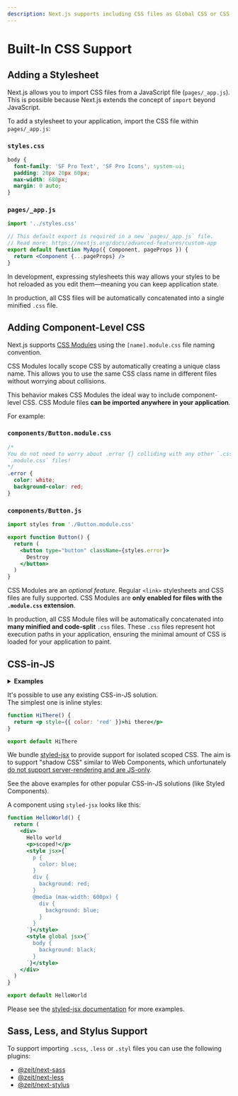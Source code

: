 ```yaml
---
description: Next.js supports including CSS files as Global CSS or CSS Modules, using `styled-jsx` for CSS-in-JS, or any other CSS-in-JS solution! Learn more here.
---
```


# Built-In CSS Support

## Adding a Stylesheet

Next.js allows you to import CSS files from a JavaScript file (`pages/_app.js`).
This is possible because Next.js extends the concept of `import` beyond JavaScript.

To add a stylesheet to your application, import the CSS file within `pages/_app.js`:

### `styles.css`

```css
body {
  font-family: 'SF Pro Text', 'SF Pro Icons', system-ui;
  padding: 20px 20px 60px;
  max-width: 680px;
  margin: 0 auto;
}
```

### `pages/_app.js`

```jsx
import '../styles.css'

// This default export is required in a new `pages/_app.js` file.
// Read more: https://nextjs.org/docs/advanced-features/custom-app
export default function MyApp({ Component, pageProps }) {
  return <Component {...pageProps} />
}
```

In development, expressing stylesheets this way allows your styles to be
hot reloaded as you edit them—meaning you can keep application state.

In production, all CSS files will be automatically concatenated into a single
minified `.css` file.

## Adding Component-Level CSS

Next.js supports [CSS Modules](https://github.com/css-modules/css-modules)
using the `[name].module.css` file naming convention.

CSS Modules locally scope CSS by automatically creating a unique class name.
This allows you to use the same CSS class name in different files without
worrying about collisions.

This behavior makes CSS Modules the ideal way to include component-level CSS.
CSS Module files **can be imported anywhere in your application**.

For example:

### `components/Button.module.css`

```css
/*
You do not need to worry about .error {} colliding with any other `.css` or
`.module.css` files!
*/
.error {
  color: white;
  background-color: red;
}
```

### `components/Button.js`

```jsx
import styles from './Button.module.css'

export function Button() {
  return (
    <button type="button" className={styles.error}>
      Destroy
    </button>
  )
}
```

CSS Modules are an _optional feature_. Regular `<link>` stylesheets and CSS files are fully supported.
CSS Modules are **only enabled for files with the `.module.css` extension**.

In production, all CSS Module files will be automatically concatenated into
**many minified and code-split** `.css` files.
These `.css` files represent hot execution paths in your application, ensuring
the minimal amount of CSS is loaded for your application to paint.

## CSS-in-JS

<details>
  <summary><b>Examples</b></summary>
  <ul>
    <li><a href="https://github.com/zeit/next.js/tree/canary/examples/basic-css">Styled JSX</a></li>
    <li><a href="https://github.com/zeit/next.js/tree/canary/examples/with-styled-components">Styled Components</a></li>
    <li><a href="https://github.com/zeit/next.js/tree/canary/examples/with-styletron">Styletron</a></li>
    <li><a href="https://github.com/zeit/next.js/tree/canary/examples/with-glamor">Glamor</a></li>
    <li><a href="https://github.com/zeit/next.js/tree/canary/examples/with-cxs">Cxs</a></li>
    <li><a href="https://github.com/zeit/next.js/tree/canary/examples/with-aphrodite">Aphrodite</a></li>
    <li><a href="https://github.com/zeit/next.js/tree/canary/examples/with-fela">Fela</a></li>
  </ul>
</details>

It's possible to use any existing CSS-in-JS solution. The simplest one is inline styles:

```jsx
function HiThere() {
  return <p style={{ color: 'red' }}>hi there</p>
}

export default HiThere
```

We bundle [styled-jsx](https://github.com/zeit/styled-jsx) to provide support for isolated scoped CSS.
The aim is to support "shadow CSS" similar to Web Components, which unfortunately [do not support server-rendering and are JS-only](https://github.com/w3c/webcomponents/issues/71).

See the above examples for other popular CSS-in-JS solutions (like Styled Components).

A component using `styled-jsx` looks like this:

```jsx
function HelloWorld() {
  return (
    <div>
      Hello world
      <p>scoped!</p>
      <style jsx>{`
        p {
          color: blue;
        }
        div {
          background: red;
        }
        @media (max-width: 600px) {
          div {
            background: blue;
          }
        }
      `}</style>
      <style global jsx>{`
        body {
          background: black;
        }
      `}</style>
    </div>
  )
}

export default HelloWorld
```

Please see the [styled-jsx documentation](https://github.com/zeit/styled-jsx) for more examples.

## Sass, Less, and Stylus Support

To support importing `.scss`, `.less` or `.styl` files you can use the following plugins:

- [@zeit/next-sass](https://github.com/zeit/next-plugins/tree/master/packages/next-sass)
- [@zeit/next-less](https://github.com/zeit/next-plugins/tree/master/packages/next-less)
- [@zeit/next-stylus](https://github.com/zeit/next-plugins/tree/master/packages/next-stylus)
